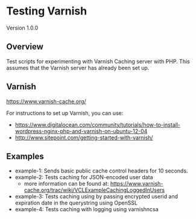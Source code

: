 # Testing Varnish #
Version 1.0.0

## Overview ##
Test scripts for experimenting with Varnish Caching server with PHP. This assumes that the Varnish server has already been set up. 

## Varnish ##
https://www.varnish-cache.org/

For instructions to set up Varnish, you can use: 
- https://www.digitalocean.com/community/tutorials/how-to-install-wordpress-nginx-php-and-varnish-on-ubuntu-12-04
- http://www.sitepoint.com/getting-started-with-varnish/

## Examples ##
- example-1: Sends basic public cache control headers for 10 seconds.
- example-2: Tests caching for JSON-encoded user data
	- more information can be found at: https://www.varnish-cache.org/trac/wiki/VCLExampleCachingLoggedInUsers
- example-3: Tests caching using by passing encrypted userid and expiration date in the querystring using OpenSSL
- example-4: Tests caching with logging using varnishncsa
